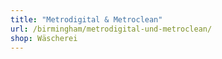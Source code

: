 ```yaml
---
title: "Metrodigital & Metroclean"
url: /birmingham/metrodigital-und-metroclean/
shop: Wäscherei
---
```

